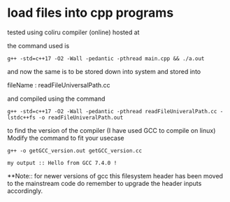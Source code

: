 # load files into cpp programs

tested using coliru compiler (online) hosted
at

the command used is

```shell
g++ -std=c++17 -O2 -Wall -pedantic -pthread main.cpp && ./a.out
```

and now the same is to be stored down into system and stored into

fileName : readFileUniversalPath.cc

and compiled using the command

```shell
g++ -std=c++17 -O2 -Wall -pedantic -pthread readFileUniveralPath.cc -lstdc++fs -o readFileUniveralPath.out
```

to find the version of the compiler (I have used GCC to compile on linux)
Modify the command to fit your usecase

```shell
g++ -o getGCC_version.out getGCC_version.cc

my output :: Hello from GCC 7.4.0 !
```

**Note:: for newer versions of gcc this filesystem header has been moved to the mainstream code
do remember to upgrade the header inputs accordingly.
